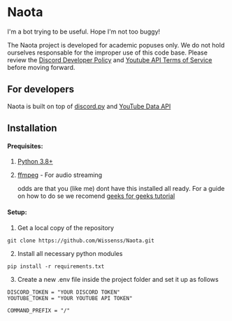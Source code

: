 # Naota
I'm a bot trying to be useful. Hope I'm not too buggy!

The Naota project is developed for academic popuses only. We do not hold ourselves responsable for the improper use of this code base. Please review the [Discord Developer Policy](https://discord.com/developers/docs/policies-and-agreements/developer-policy) and [Youtube API Terms of Service](https://developers.google.com/youtube/terms/api-services-terms-of-service) before moving forward.

## For developers
Naota is built on top of [discord.py](https://discordpy.readthedocs.io/en/stable/) and [YouTube Data API](https://developers.google.com/youtube/v3)

## Installation
#### Prequisites:
1. [Python 3.8+](https://www.python.org/)
2. [ffmpeg](https://www.gyan.dev/ffmpeg/builds/) - For audio streaming
   
   odds are that you (like me) dont have this installed all ready. For a guide on how to do se we recomend [geeks for geeks tutorial](https://www.geeksforgeeks.org/how-to-install-ffmpeg-on-windows/)
#### Setup:
1. Get a local copy of the repository
```
git clone https://github.com/Wissenss/Naota.git
```
2. Install all necessary python modules
```
pip install -r requirements.txt
```
3. Create a new .env file inside the project folder and set it up as follows
```env
DISCORD_TOKEN = "YOUR DISCORD TOKEN"
YOUTUBE_TOKEN = "YOUR YOUTUBE API TOKEN"

COMMAND_PREFIX = "/"
```
